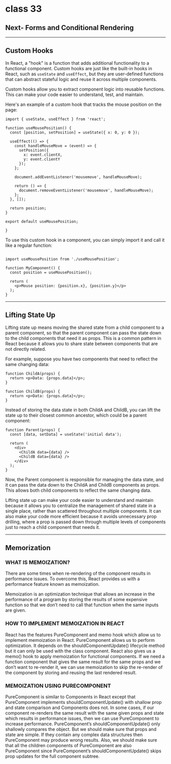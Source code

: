 # class 33

## Next- Forms and Conditional Rendering 

--------------

## Custom Hooks

In React, a "hook" is a function that adds additional functionality to a functional component. Custom hooks are just like the built-in hooks in React, such as `useState` and `useEffect`, but they are user-defined functions that can abstract stateful logic and reuse it across multiple components.

Custom hooks allow you to extract component logic into reusable functions. This can make your code easier to understand, test, and maintain.

Here's an example of a custom hook that tracks the mouse position on the page:

```
import { useState, useEffect } from 'react';

function useMousePosition() {
  const [position, setPosition] = useState({ x: 0, y: 0 });

  useEffect(() => {
    const handleMouseMove = (event) => {
      setPosition({
        x: event.clientX,
        y: event.clientY
      });
    };

    document.addEventListener('mousemove', handleMouseMove);

    return () => {
      document.removeEventListener('mousemove', handleMouseMove);
    };
  }, []);

  return position;
}

export default useMousePosition;

}
```


To use this custom hook in a component, you can simply import it and call it like a regular function:

```

import useMousePosition from './useMousePosition';

function MyComponent() {
  const position = useMousePosition();

  return (
    <p>Mouse position: {position.x}, {position.y}</p>
  );
}
```

---------------------

## Lifting State Up

Lifting state up means moving the shared state from a child component to a parent component, so that the parent component can pass the state down to the child components that need it as props. This is a common pattern in React because it allows you to share state between components that are not directly related.

For example, suppose you have two components that need to reflect the same changing data:

```
function ChildA(props) {
  return <p>Data: {props.data}</p>;
}

function ChildB(props) {
  return <p>Data: {props.data}</p>;
}
```

Instead of storing the data state in both ChildA and ChildB, you can lift the state up to their closest common ancestor, which could be a parent component:

```
function Parent(props) {
  const [data, setData] = useState('initial data');

  return (
    <div>
      <ChildA data={data} />
      <ChildB data={data} />
    </div>
  );
}
```

Now, the Parent component is responsible for managing the data state, and it can pass the data down to the ChildA and ChildB components as props. This allows both child components to reflect the same changing data.

Lifting state up can make your code easier to understand and maintain because it allows you to centralize the management of shared state in a single place, rather than scattered throughout multiple components. It can also make your code more efficient because it avoids unnecessary prop drilling, where a prop is passed down through multiple levels of components just to reach a child component that needs it.

---------------------

## Memorization

### WHAT IS MEMOIZATION?

There are some times when re-rendering of the component results in performance issues. To overcome this, React provides us with a performance feature known as memoization.

Memoization is an optimization technique that allows an increase in the performance of a program by storing the results of some expensive function so that we don’t need to call that function when the same inputs are given.

### HOW TO IMPLEMENT MEMOIZATION IN REACT

React has the features PureComponent and memo hook which allow us to implement memoization in React.
PureComponent allows us to perform optimization. It depends on the shouldComponentUpdate() lifecycle method but it can only be used with the class component.
React also gives us a memo() hook to apply memoization for functional components.
If we need a function component that gives the same result for the same props and we don’t want to re-render it, we can use memoization to skip the re-render of the component by storing and reusing the last rendered result.

### MEMOIZATION USING PURECOMPONENT

PureComponent is similar to Components in React except that PureComponent implements shouldComponentUpdate() with shallow prop and state comparison and Components does not.
In some cases, if our component re-renders the same result with the same given props and state which results in performance issues, then we can use PureComponent to increase performance. PureComponent’s shouldComponentUpdate() only shallowly compares the object.
But we should make sure that props and state are simple. If they contain any complex data structures then PureComponent may produce wrong results. Also, we should make sure that all the children components of PureComponent are also PureComponent since PureComponent’s shouldComponentUpdate() skips prop updates for the full component subtree.
